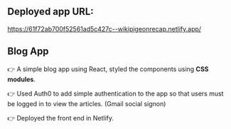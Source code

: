 
## Deployed app URL:
https://61f72ab700f52561ad5c427c--wikipigeonrecap.netlify.app/

## Blog App 

👉 A simple blog app using React, styled the components using **CSS modules**.

👉 Used Auth0 to add simple authentication to the app so that users must be logged in to view the articles. (Gmail social signon)

👉 Deployed the front end in Netlify.


